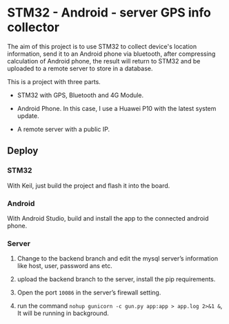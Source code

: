 # STM32 - Android - server GPS info collector

The aim of this project is to use STM32 to collect device's location information, send it to an Android phone via bluetooth, after compressing calculation of Android phone, the result will return to STM32 and be uploaded to a remote server to store in a database.

This is a project with three parts.

- STM32 with GPS, Bluetooth and 4G Module. 

- Android Phone. In this case, I use a Huawei P10 with the latest system update.

- A remote server with a public IP.

## Deploy

### STM32

With Keil, just build the project and flash it into the board.

### Android

With Android Studio, build and install the app  to the connected android phone.

### Server

1. Change to the backend branch and edit the mysql server’s information like host, user, password ans etc.

2. upload the backend branch to the server, install the pip requirements.

3. Open the port `10086` in the server’s firewall setting.

4. run the command `nohup gunicorn -c gun.py app:app > app.log 2>&1 &`, It will be running in background.
